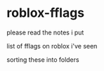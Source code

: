 # roblox-fflags

please read the notes i put

list of fflags on roblox i've seen

sorting these into folders

